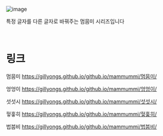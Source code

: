 ![image](https://user-images.githubusercontent.com/101636590/214241775-4c016f1b-9efa-4245-adff-1c960257404a.png)

특정 글자를 다른 글자로 바꿔주는 멈뭄미 시리즈입니다

<br>

# 링크

멈뭄미 https://gillyongs.github.io/github.io/mammummi/멈뭄미/

엉엉이 https://gillyongs.github.io/github.io/mammummi/엉엉이/

섯섯시 https://gillyongs.github.io/github.io/mammummi/섯섯시/

헣훟히 https://gillyongs.github.io/github.io/mammummi/헣훟히/

법붑비 https://gillyongs.github.io/github.io/mammummi/법붑비/


